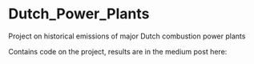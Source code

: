 # Dutch_Power_Plants
Project on historical emissions of major Dutch combustion power plants

Contains code on the project, results are in the medium post here: 
